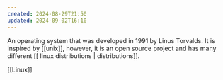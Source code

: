 ```yaml
---
created: 2024-08-29T21:50
updated: 2024-09-02T16:10
---
```

An operating system that was developed in 1991 by Linus Torvalds. It is inspired by [[unix]], however, it is an open source project and has many different [[ linux distributions | distributions]]. 

[[Linux]]